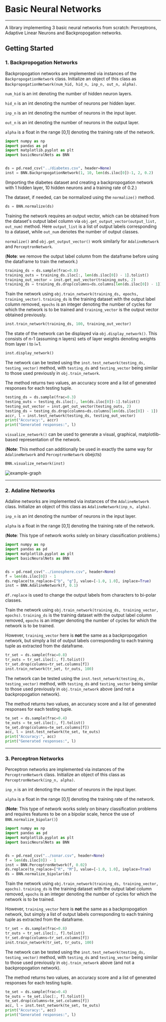 # Basic Neural Networks
***
A library implementing 3 basic neural networks from scratch: Perceptrons, Adaptive Linear Neurons and 
Backpropogation networks.

## Getting Started

### 1. Backpropogation Networks
Backpropogation networks are implemented via instances of the `BackpropogationNetwork` class.
Initialize an object of this class as `BackpropogationNetwork(num_hid, hid_n, inp_n, out_n, alpha)`.

`num_hid` is an int denoting the number of hidden neuron layers.

`hid_n` is an int denoting the number of neurons per hidden layer.

`inp_n` is an int denoting the number of neurons in the input layer.

`out_n` is an int denoting the number of neurons in the output layer.

`alpha` is a float in the range [0,1] denoting the training rate of the network.

```python
import numpy as np
import pandas as pd
import matplotlib.pyplot as plt
import basicNeuralNets as BNN


ds = pd.read_csv("../diabetes.csv", header=None)
inst = BNN.BackpropogationNetwork(1, 10, len(ds.iloc[0])-1, 2, 0.2)
```
(Importing the diabetes dataset and creating a backpropogation network with 1 hidden layer, 
10 hidden neurons and a training rate of 0.2.)

The dataset, if needed, can be normalized using the `normalize()` method.
```python
ds = BNN.normalize(ds)
```
Training the network requires an output vector, which can be obtained from the dataset's
output label column via `obj.get_output_vector(output_list, out_num)` method. Here `output_list` is
a list of output labels corresponding to a dataset, while `out_num` denotes the number of output classes.

`normalize()` and `obj.get_output_vector()` work similarly for `AdalineNetwork` and `PerceptronNetwork`.

(**Note**: we remove the output label column from the dataframe before using the dataframe to train the network.)
```python
training_ds = ds.sample(frac=0.8)
training_outs = training_ds.iloc[:, len(ds.iloc[0]) - 1].tolist()
training_out_vector = inst.get_out_vector(training_outs, 2)
training_ds = training_ds.drop(columns=ds.columns[len(ds.iloc[0]) - 1])
```
Train the network using `obj.train_network(training_ds, epochs, training_vector)`.
`training_ds` is the training dataset with the output label column removed, `epochs` is an integer
denoting the number of cycles for which the network is to be trained and `training_vector` is the output vector
obtained previously.
```python
inst.train_network(training_ds, 100, training_out_vector)
```
The state of the network can be displayed via `obj.display_network()`. This consists of 
n-1 (assuming n layers) sets of layer weights denoting weights from layer i to i+1.
```python
inst.display_network()
```
The network can be tested using the `inst.test_network(testing_ds, testing_vector)` method,
with `testing_ds` and `testing_vector` being similar to those used previously in `obj.train_network`.

The method returns two values, an accuracy score and a list of generated responses for each testing tuple.
```python
testing_ds = ds.sample(frac=0.3)
testing_outs = testing_ds.iloc[:, len(ds.iloc[0])-1].tolist()
testing_out_vector = inst.get_out_vector(testing_outs, 2)
testing_ds = testing_ds.drop(columns=ds.columns[len(ds.iloc[0]) - 1])
accr, l = inst.test_network(testing_ds, testing_out_vector)
print("Accuracy:", accr)
print("Generated responses:", l)
```
`visualize_network()` can be used to generate a visual, graphical, matplotlib-based representation of the network.

(**Note**: This method can additionally be used in exactly the same way for `AdalineNetwork` and `PerceptronNetwork` obejcts)
```python
BNN.visualize_network(inst)
```
![example-graph](https://drive.google.com/uc?export=view&id=1GdkcNlbw_FsKugGE55nyTkwfaWyJfEcP)

***

### 2. Adaline Networks

Adaline networks are implemented via instances of the `AdalineNetwork` class.
Initialize an object of this class as `AdalineNetwork(inp_n, alpha)`.

`inp_n` is an int denoting the number of neurons in the input layer.

`alpha` is a float in the range [0,1] denoting the training rate of the network.

(**Note**: This type of network works solely on binary classification problems.)
```python
import numpy as np
import pandas as pd
import matplotlib.pyplot as plt
import basicNeuralNets as BNN


ds = pd.read_csv("../ionosphere.csv", header=None)
f = len(ds.iloc[0]) - 1
ds.replace(to_replace=["b", "g"], value=[-1.0, 1.0], inplace=True)
inst = BNN.AdalineNetwork(f, 0.1)
```
`df.replace` is used to change the output labels from characters to bi-polar classes.

Train the network using `obj.train_network(training_ds, training_vector, epochs)`.
`training_ds` is the training dataset with the output label column removed, `epochs` is an integer
denoting the number of cycles for which the network is to be trained.

However, `training_vector` here is **not** the same as a backpropogation network, but simply a
list of output labels corresponding to each training tuple as extracted from the dataframe.
```python
tr_set = ds.sample(frac=0.8)
tr_outs = tr_set.iloc[:, f].tolist()
tr_set.drop(columns=tr_set.columns[f])
inst.train_network(tr_set, tr_outs, 100)
```
The network can be tested using the `inst.test_network(testing_ds, testing_vector)` method,
with `testing_ds` and `testing_vector` being similar to those used previously in `obj.train_network` above (and not a backpropogation network).

The method returns two values, an accuracy score and a list of generated responses for each testing tuple.
```python
te_set = ds.sample(frac=0.4)
te_outs = te_set.iloc[:, f].tolist()
te_set.drop(columns=te_set.columns[f])
acc, l = inst.test_network(te_set, te_outs)
print("Accuracy:", acc)
print("Generated responses:", l)
```

***

### 3. Perceptron Networks

Perceptron networks are implemented via instances of the `PerceptronNetwork` class.
Initialize an object of this class as `PerceptronNetwork(inp_n, alpha)`.

`inp_n` is an int denoting the number of neurons in the input layer.

`alpha` is a float in the range [0,1] denoting the training rate of the network.

(**Note**: This type of network works solely on binary classification problems and requires
features to be on a bipolar scale, hence the use of `BNN.normalize_bipolar()`)
```python
import numpy as np
import pandas as pd
import matplotlib.pyplot as plt
import basicNeuralNets as BNN


ds = pd.read_csv("../sonar.csv", header=None)
f = len(ds.iloc[0]) - 1
inst = BNN.PerceptronNetwork(f, 0.02)
ds.replace(to_replace=["R", "M"], value=[-1.0, 1.0], inplace=True)
ds = BNN.normalize_bipolar(ds)
```
Train the network using `obj.train_network(training_ds, training_vector, epochs)`.
`training_ds` is the training dataset with the output label column removed, `epochs` is an integer
denoting the number of cycles for which the network is to be trained.

However, `training_vector` here is **not** the same as a backpropogation network, but simply a
list of output labels corresponding to each training tuple as extracted from the dataframe.
```python
tr_set = ds.sample(frac=0.8)
tr_outs = tr_set.iloc[:, f].tolist()
tr_set.drop(columns=tr_set.columns[f])
inst.train_network(tr_set, tr_outs, 100)
```
The network can be tested using the `inst.test_network(testing_ds, testing_vector)` method,
with `testing_ds` and `testing_vector` being similar to those used previously in `obj.train_network` above (and not a backpropogation network).

The method returns two values, an accuracy score and a list of generated responses for each testing tuple.
```python
te_set = ds.sample(frac=0.4)
te_outs = te_set.iloc[:, f].tolist()
te_set.drop(columns=te_set.columns[f])
acc, l = inst.test_network(te_set, te_outs)
print("Accuracy:", acc)
print("Generated responses:", l)
```

